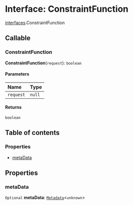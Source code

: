 # Interface: ConstraintFunction

[interfaces](/auto-docs/fixed-layout-editor/modules/interfaces.md).ConstraintFunction

## Callable

### ConstraintFunction

**ConstraintFunction**(`request`): `boolean`

#### Parameters

| Name | Type |
| :------ | :------ |
| `request` | `null` | [`Request`](/auto-docs/fixed-layout-editor/interfaces/interfaces.Request.md) |

#### Returns

`boolean`

## Table of contents

### Properties

* [metaData](/auto-docs/fixed-layout-editor/interfaces/interfaces.ConstraintFunction.md#metadata)

## Properties

### metaData

`Optional` **metaData**: [`Metadata`](/auto-docs/fixed-layout-editor/interfaces/interfaces.Metadata.md)<`unknown`>
